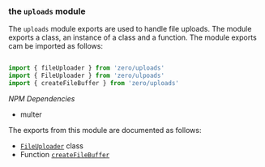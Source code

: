 ### the `uploads` module

The `uploads` module exports are used to handle file uploads. The module exports a class, an instance of a class and a function. The module exports cam be imported as follows:

```typescript

import { fileUploader } from 'zero/uploads'
import { FileUploader } from 'zero/ulpoads'
import { createFileBuffer } from 'zero/uploads'

```

*NPM Dependencies*
* multer

The exports from this module are documented as follows:

* [`FileUploader`](./file-uploader.md) class
* Function [`createFileBuffer`](./create-file-buffer.md)